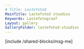 ```yaml
---
# Title: Lastefotod
MainTitle: Lastefotod stuudios
Keywords: Lastefotograaf
Layout: gallery
GalleryFolder: lastefotod-stuudios
---
```

<div class="row" markdown=1>

[comment]: <> ([include /shared-blocks/price-kids])

</div>
[include /shared-blocks/msg-me]
